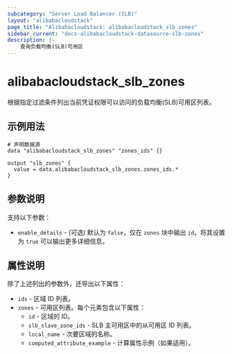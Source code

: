 ```yaml
---
subcategory: "Server Load Balancer (SLB)"
layout: "alibabacloudstack"
page_title: "Alibabacloudstack: alibabacloudstack_slb_zones"
sidebar_current: "docs-alibabacloudstack-datasource-slb-zones"
description: |-
    查询负载均衡(SLB)可用区
---
```


# alibabacloudstack_slb_zones

根据指定过滤条件列出当前凭证权限可以访问的负载均衡(SLB)可用区列表。


## 示例用法

```
# 声明数据源
data "alibabacloudstack_slb_zones" "zones_ids" {}

output "slb_zones" {
  value = data.alibabacloudstack_slb_zones.zones_ids.*
}
```

## 参数说明

支持以下参数：

* `enable_details` - (可选) 默认为 `false`，仅在 `zones` 块中输出 `id`。将其设置为 `true` 可以输出更多详细信息。

## 属性说明

除了上述列出的参数外，还导出以下属性：

* `ids` - 区域 ID 列表。
* `zones` - 可用区列表。每个元素包含以下属性：
  * `id` - 区域的 ID。
  * `slb_slave_zone_ids` - SLB 主可用区中的从可用区 ID 列表。
  * `local_name` - 次要区域的名称。
  * `computed_attribute_example` - 计算属性示例（如果适用）。